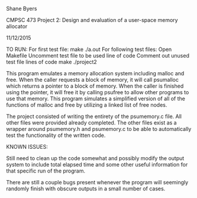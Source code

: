 Shane Byers

CMPSC 473 Project 2: Design and evaluation of a user-space memory allocator

11/12/2015

TO RUN:
For first test file:
	make
	./a.out
For following test files:
	Open Makefile
		Uncomment test file to be used line of code
		Comment out unused test file lines of code
	make
	./project2

This program emulates a memory allocation system including malloc and free. When the caller requests a block of memory, it will call psumalloc which returns a pointer to a block of memory. When the caller is finished using the pointer, it will free it by calling psufree to allow other programs to use that memory. This program simulates a simplified version of all of the functions of malloc and free by utilizing a linked list of free nodes.

The project consisted of writing the entirety of the psumemory.c file. All other files were provided already completed. The other files exist as a wrapper around psumemory.h and psumemory.c to be able to automatically test the functionality of the written code.

KNOWN ISSUES:

Still need to clean up the code somewhat and possibly modify the output system to include total elapsed time and some other useful information for that specific run of the program.

There are still a couple bugs present whenever the program will seemingly randomly finish with obscure outputs in a small number of cases.
